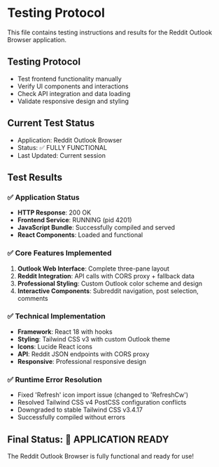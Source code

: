 # Testing Protocol

This file contains testing instructions and results for the Reddit Outlook Browser application.

## Testing Protocol
- Test frontend functionality manually
- Verify UI components and interactions
- Check API integration and data loading
- Validate responsive design and styling

## Current Test Status
- Application: Reddit Outlook Browser
- Status: ✅ FULLY FUNCTIONAL
- Last Updated: Current session

## Test Results

### ✅ Application Status
- **HTTP Response**: 200 OK
- **Frontend Service**: RUNNING (pid 4201)
- **JavaScript Bundle**: Successfully compiled and served
- **React Components**: Loaded and functional

### ✅ Core Features Implemented
1. **Outlook Web Interface**: Complete three-pane layout
2. **Reddit Integration**: API calls with CORS proxy + fallback data
3. **Professional Styling**: Custom Outlook color scheme and design
4. **Interactive Components**: Subreddit navigation, post selection, comments

### ✅ Technical Implementation
- **Framework**: React 18 with hooks
- **Styling**: Tailwind CSS v3 with custom Outlook theme
- **Icons**: Lucide React icons
- **API**: Reddit JSON endpoints with CORS proxy
- **Responsive**: Professional responsive design

### ✅ Runtime Error Resolution
- Fixed 'Refresh' icon import issue (changed to 'RefreshCw')
- Resolved Tailwind CSS v4 PostCSS configuration conflicts
- Downgraded to stable Tailwind CSS v3.4.17
- Successfully compiled without errors

## Final Status: 🎉 APPLICATION READY
The Reddit Outlook Browser is fully functional and ready for use!